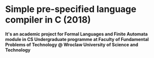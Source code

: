 # Simple pre-specified language compiler in C (2018)
#### It's an academic project for Formal Languages and Finite Automata module in CS Undergraduate programme at Faculty of Fundamental Problems of Technology @ Wroclaw University of Science and Technology  
